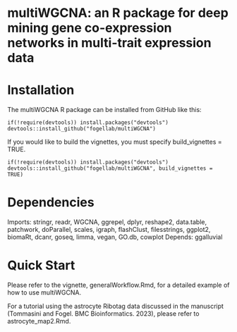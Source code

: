 # multiWGCNA: an R package for deep mining gene co-expression networks in multi-trait expression data

# Installation 
The multiWGCNA R package can be installed from GitHub like this: 
```
if(!require(devtools)) install.packages("devtools")
devtools::install_github("fogellab/multiWGCNA")
```

If you would like to build the vignettes, you must specify build_vignettes = TRUE. 
```
if(!require(devtools)) install.packages("devtools")
devtools::install_github("fogellab/multiWGCNA", build_vignettes = TRUE)
```


# Dependencies

Imports: 
    stringr,
    readr,
    WGCNA,
    ggrepel,
    dplyr,
    reshape2,
    data.table,
    patchwork,
    doParallel,
    scales,
    igraph,
    flashClust,
    filesstrings,
    ggplot2,
    biomaRt,
    dcanr,
    goseq,
    limma,
    vegan,
    GO.db,
    cowplot
Depends: 
    ggalluvial

# Quick Start

Please refer to the vignette, generalWorkflow.Rmd, for a detailed example of how to use multiWGCNA.

For a tutorial using the astrocyte Ribotag data discussed in the manuscript (Tommasini and Fogel. BMC Bioinformatics. 2023), please refer to astrocyte_map2.Rmd.  
